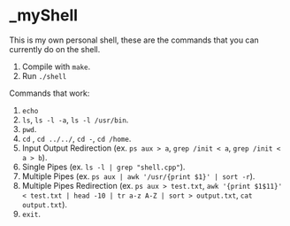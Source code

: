 # _myShell

This is my own personal shell, these are the commands that you can currently do on the shell. 

1. Compile with `make`.
2. Run `./shell`

Commands that work:
1. `echo`
2. `ls`, `ls -l -a`, `ls -l /usr/bin`.
3. `pwd`.
4.  `cd` <directory>, `cd ../../`, `cd -`, `cd /home`.
5.  Input Output Redirection (ex. `ps aux > a`, `grep /init < a`, `grep /init < a > b`).
6.  Single Pipes (ex. `ls -l | grep "shell.cpp"`).
7.  Multiple Pipes (ex. `ps aux | awk '/usr/{print $1}' | sort -r`).
8.  Multiple Pipes Redirection (ex. `ps aux > test.txt`, `awk '{print $1$11}' < test.txt | head -10 | tr a-z A-Z | sort > output.txt`, `cat output.txt`).
9.  `exit`.

